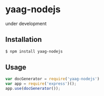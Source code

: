 # yaag-nodejs

under development


## Installation

```sh
$ npm install yaag-nodejs
```

## Usage

```js
var docGenerator = require('yaag-nodejs')
var app = require('express')();
app.use(docGenerator());
```
